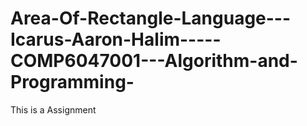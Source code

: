 # Area-Of-Rectangle-Language---Icarus-Aaron-Halim-----COMP6047001---Algorithm-and-Programming-
This is a Assignment
